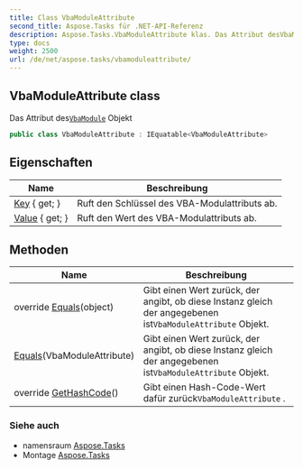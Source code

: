```yaml
---
title: Class VbaModuleAttribute
second_title: Aspose.Tasks für .NET-API-Referenz
description: Aspose.Tasks.VbaModuleAttribute klas. Das Attribut desVbaModule Objekt
type: docs
weight: 2500
url: /de/net/aspose.tasks/vbamoduleattribute/
---
```

## VbaModuleAttribute class

Das Attribut des[`VbaModule`](../vbamodule/) Objekt

```csharp
public class VbaModuleAttribute : IEquatable<VbaModuleAttribute>
```

## Eigenschaften

| Name | Beschreibung |
| --- | --- |
| [Key](../../aspose.tasks/vbamoduleattribute/key/) { get; } | Ruft den Schlüssel des VBA-Modulattributs ab. |
| [Value](../../aspose.tasks/vbamoduleattribute/value/) { get; } | Ruft den Wert des VBA-Modulattributs ab. |

## Methoden

| Name | Beschreibung |
| --- | --- |
| override [Equals](../../aspose.tasks/vbamoduleattribute/equals/#equals_1)(object) | Gibt einen Wert zurück, der angibt, ob diese Instanz gleich der angegebenen ist`VbaModuleAttribute` Objekt. |
| [Equals](../../aspose.tasks/vbamoduleattribute/equals/#equals)(VbaModuleAttribute) | Gibt einen Wert zurück, der angibt, ob diese Instanz gleich der angegebenen ist`VbaModuleAttribute` Objekt. |
| override [GetHashCode](../../aspose.tasks/vbamoduleattribute/gethashcode/)() | Gibt einen Hash-Code-Wert dafür zurück`VbaModuleAttribute` . |

### Siehe auch

* namensraum [Aspose.Tasks](../../aspose.tasks/)
* Montage [Aspose.Tasks](../../)


